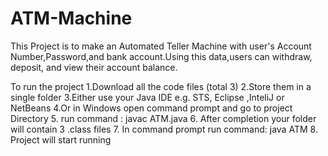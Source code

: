 # ATM-Machine
This Project is to make an Automated Teller Machine with user's Account Number,Password,and bank account.Using this data,users can withdraw, deposit, and view their account balance.

To run the project
1.Download all the code files (total 3)
2.Store them in a single folder
3.Either use your Java IDE e.g. STS, Eclipse ,InteliJ or NetBeans
4.Or in Windows open command prompt and go to project Directory
5. run command : javac ATM.java
6. After completion your folder will contain 3 .class files
7. In command prompt run command: java ATM
8. Project will start running

